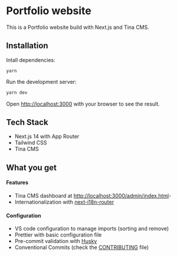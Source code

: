 # Portfolio website
This is a Portfolio website build with Next.js and Tina CMS.

## Installation

Intall dependencies:

```yarn```

Run the development server:

```bash
yarn dev
```

Open [http://localhost:3000](http://localhost:3000) with your browser to see the result.

## Tech Stack
- Next.js 14 with App Router
- Tailwind CSS
- Tina CMS

## What you get

#### Features
- Tina CMS dashboard at [http://localhost:3000/admin/index.html](http://localhost:3000/admin/index.html)- 
- Internationalization with [next-i18n-router](https://github.com/i18nexus/next-i18n-router)

#### Configuration
- VS code configuration to manage imports (sorting and remove)
- Prettier with basic configuration file
- Pre-commit validation with [Husky](https://typicode.github.io/husky/get-started.html)
- Conventional Commits (check the [CONTRIBUTING](https://github.com/altacucina/nextjs-template/blob/main/CONTRIBUTING.md) file)
